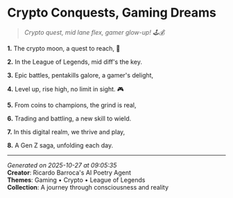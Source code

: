 # Crypto Conquests, Gaming Dreams

> *Crypto quest, mid lane flex, gamer glow-up! 🕹️💰*

**1.** The crypto moon, a quest to reach, 🚀


**2.** In the League of Legends, mid diff's the key.


**3.** Epic battles, pentakills galore, a gamer's delight,


**4.** Level up, rise high, no limit in sight. 🎮


**5.** From coins to champions, the grind is real,


**6.** Trading and battling, a new skill to wield.


**7.** In this digital realm, we thrive and play,


**8.** A Gen Z saga, unfolding each day.



---

*Generated on 2025-10-27 at 09:05:35*  
**Creator**: Ricardo Barroca's AI Poetry Agent  
**Themes**: Gaming • Crypto • League of Legends  
**Collection**: A journey through consciousness and reality